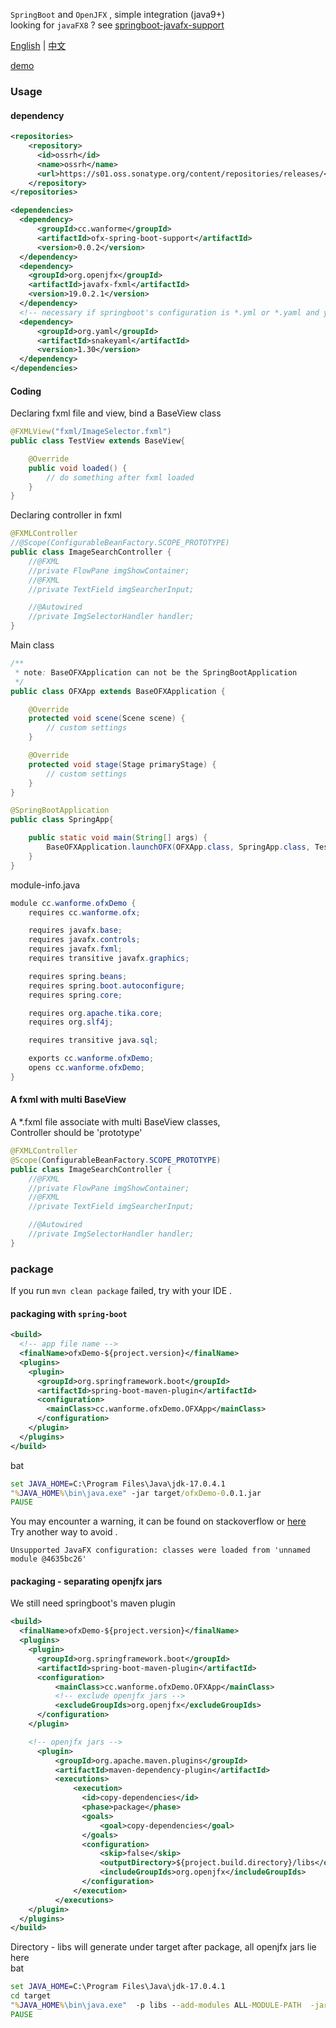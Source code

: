 
`SpringBoot` and `OpenJFX` , simple integration (java9+)  
looking for `javaFX8` ?  see [springboot-javafx-support](https://github.com/roskenet/springboot-javafx-support.git)  
  
[English](README.md) | [中文](README.CN.md)  
  
[demo](https://github.com/WanneSimon/ofxDemo-spring-boot-support)  

### Usage
#### dependency
``` xml
<repositories>
    <repository>
      <id>ossrh</id>
      <name>ossrh</name>
      <url>https://s01.oss.sonatype.org/content/repositories/releases/</url>
    </repository>
</repositories>

<dependencies>
  <dependency>
      <groupId>cc.wanforme</groupId>
      <artifactId>ofx-spring-boot-support</artifactId>
      <version>0.0.2</version>
  </dependency>
  <dependency>
    <groupId>org.openjfx</groupId>
    <artifactId>javafx-fxml</artifactId>
    <version>19.0.2.1</version>
  </dependency>
  <!-- necessary if springboot's configuration is *.yml or *.yaml and you have module-info.java  -->
  <dependency>
      <groupId>org.yaml</groupId>
      <artifactId>snakeyaml</artifactId>
      <version>1.30</version>
  </dependency>
</dependencies>
```
#### Coding
Declaring fxml file and view, bind a BaseView class
``` java
@FXMLView("fxml/ImageSelector.fxml")
public class TestView extends BaseView{

    @Override
    public void loaded() {
        // do something after fxml loaded
    }
}
```
Declaring controller in fxml
``` java
@FXMLController
//@Scope(ConfigurableBeanFactory.SCOPE_PROTOTYPE) 
public class ImageSearchController {
    //@FXML
    //private FlowPane imgShowContainer;
    //@FXML
    //private TextField imgSearcherInput;

    //@Autowired
    //private ImgSelectorHandler handler;
}
```
Main class
``` java
/**
 * note: BaseOFXApplication can not be the SpringBootApplication
 */
public class OFXApp extends BaseOFXApplication {

	@Override
	protected void scene(Scene scene) {
		// custom settings
	}

	@Override
	protected void stage(Stage primaryStage) {
		// custom settings
	}
}

@SpringBootApplication
public class SpringApp{

	public static void main(String[] args) {
		BaseOFXApplication.launchOFX(OFXApp.class, SpringApp.class, TestView.class, args);
	}
}
```
module-info.java
``` java
module cc.wanforme.ofxDemo {
    requires cc.wanforme.ofx;

    requires javafx.base;
    requires javafx.controls;
    requires javafx.fxml;
    requires transitive javafx.graphics;

    requires spring.beans;
    requires spring.boot.autoconfigure;
    requires spring.core;

    requires org.apache.tika.core;
    requires org.slf4j;

    requires transitive java.sql;

    exports cc.wanforme.ofxDemo;
    opens cc.wanforme.ofxDemo;
}
```

#### A fxml with multi BaseView
A *.fxml file associate with multi BaseView classes,  
Controller should be 'prototype'
``` java
@FXMLController
@Scope(ConfigurableBeanFactory.SCOPE_PROTOTYPE) 
public class ImageSearchController {
    //@FXML
    //private FlowPane imgShowContainer;
    //@FXML
    //private TextField imgSearcherInput;

    //@Autowired
    //private ImgSelectorHandler handler;
}
```

### package
If you run `mvn clean package` failed, try with your IDE .
#### packaging with `spring-boot`
``` xml
<build>
  <!-- app file name -->
  <finalName>ofxDemo-${project.version}</finalName>
  <plugins>
    <plugin>
      <groupId>org.springframework.boot</groupId>
      <artifactId>spring-boot-maven-plugin</artifactId>
      <configuration>
        <mainClass>cc.wanforme.ofxDemo.OFXApp</mainClass>
      </configuration>
    </plugin>
  </plugins>
</build>
```
bat
``` bat
set JAVA_HOME=C:\Program Files\Java\jdk-17.0.4.1
"%JAVA_HOME%\bin\java.exe" -jar target/ofxDemo-0.0.1.jar 
PAUSE
```
You may encounter a warning, it can be found on stackoverflow or [here](https://www.nuomiphp.com/a/stackoverflow/en/61e171b79ab59a78c439553d.html)  
Try another way to avoid .
```
Unsupported JavaFX configuration: classes were loaded from 'unnamed module @4635bc26'
```

#### packaging - separating openjfx jars
We still need springboot's maven plugin
``` xml
<build>
  <finalName>ofxDemo-${project.version}</finalName>
  <plugins>
    <plugin>
      <groupId>org.springframework.boot</groupId>
      <artifactId>spring-boot-maven-plugin</artifactId>
      <configuration>
          <mainClass>cc.wanforme.ofxDemo.OFXApp</mainClass>
          <!-- exclude openjfx jars -->
          <excludeGroupIds>org.openjfx</excludeGroupIds>
      </configuration>
    </plugin>

    <!-- openjfx jars -->
      <plugin>
          <groupId>org.apache.maven.plugins</groupId>
          <artifactId>maven-dependency-plugin</artifactId>
          <executions>
              <execution>
                <id>copy-dependencies</id>
                <phase>package</phase>
                <goals>
                    <goal>copy-dependencies</goal>
                </goals>
                <configuration>
                    <skip>false</skip>
                    <outputDirectory>${project.build.directory}/libs</outputDirectory>
                    <includeGroupIds>org.openjfx</includeGroupIds>
                </configuration>
              </execution>
          </executions>
    </plugin>
  </plugins>
</build>
```
Directory - libs will generate under target after package, all openjfx jars lie here  
bat
``` bat
set JAVA_HOME=C:\Program Files\Java\jdk-17.0.4.1
cd target
"%JAVA_HOME%\bin\java.exe"  -p libs --add-modules ALL-MODULE-PATH  -jar ofxDemo-0.0.1.jar 
PAUSE

```



